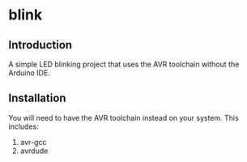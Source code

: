 blink
=====

Introduction
------------
A simple LED blinking project that uses the AVR toolchain without the Arduino IDE.

Installation
------------
You will need to have the AVR toolchain instead on your system. This includes:
1. avr-gcc
2. avrdude
